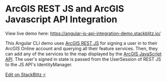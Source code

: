 # ArcGIS REST JS and ArcGIS Javascript API Integration

View live demo here: https://angular-js-api-integration-demo.stackblitz.io/

This Angular CLI demo uses [ArcGIS REST JS](https://esri.github.io/arcgis-rest-js) for signing a user in to their ArcGIS Online account and querying all their feature services. Then, they can add any of the services to the map displayed by the [ArcGIS JavaScript API](https://developers.arcgis.com/javascript). The user's signed in state is passed from the UserSession of REST JS to the JS API's IdentityManager.


[Edit on StackBlitz ⚡️](https://stackblitz.com/edit/angular-js-api-integration-demo)
